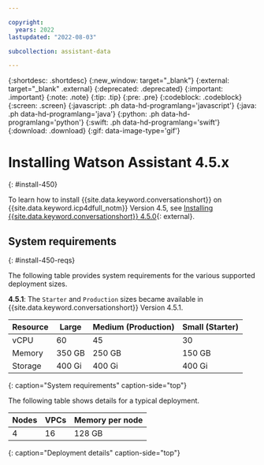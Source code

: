 ```yaml
---

copyright:
  years: 2022
lastupdated: "2022-08-03"

subcollection: assistant-data

---
```


{:shortdesc: .shortdesc}
{:new_window: target="_blank"}
{:external: target="_blank" .external}
{:deprecated: .deprecated}
{:important: .important}
{:note: .note}
{:tip: .tip}
{:pre: .pre}
{:codeblock: .codeblock}
{:screen: .screen}
{:javascript: .ph data-hd-programlang='javascript'}
{:java: .ph data-hd-programlang='java'}
{:python: .ph data-hd-programlang='python'}
{:swift: .ph data-hd-programlang='swift'}
{:download: .download}
{:gif: data-image-type='gif'}

# Installing Watson Assistant 4.5.x
{: #install-450}

To learn how to install {{site.data.keyword.conversationshort}} on {{site.data.keyword.icp4dfull_notm}} Version 4.5, see [Installing {{site.data.keyword.conversationshort}} 4.5.0](https://www.ibm.com/docs/SSQNUZ_4.5.x/svc-assistant/assistant-svc-install.html){: external}.

## System requirements
{: #install-450-reqs}

The following table provides system requirements for the various supported deployment sizes.

**4.5.1**: The `Starter` and `Production` sizes became available in {{site.data.keyword.conversationshort}} Version 4.5.1.

| Resource | Large  | Medium (Production) |  Small (Starter) |
|----------|--------|--------|--------|
| vCPU     |     60 |     45 |     30 |
| Memory   | 350 GB | 250 GB | 150 GB |
| Storage  | 400 Gi | 400 Gi | 400 Gi |
{: caption="System requirements" caption-side="top"}

The following table shows details for a typical deployment.

| Nodes | VPCs | Memory per node |
|-------|------|-----------------|
|     4 |   16 |          128 GB |
{: caption="Deployment details" caption-side="top"}
